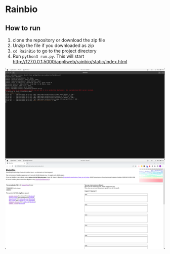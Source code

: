 # Rainbio

## How to run
1. clone the repository or download the zip file
2. Unzip the file if you downloaded as zip
3. `cd RainBio` to go to the project directory
4. Run `python3 run.py`. This will start http://127.0.0.1:5000/appliweb/rainbio/static/index.html

![command](command.png)
![rainbio_server](rain_bio_server.png)
